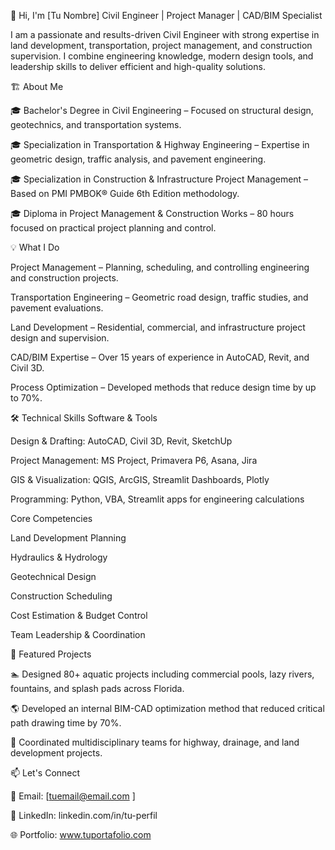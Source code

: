 👋 Hi, I'm [Tu Nombre]
Civil Engineer | Project Manager | CAD/BIM Specialist

I am a passionate and results-driven Civil Engineer with strong expertise in land development, transportation, project management, and construction supervision.
I combine engineering knowledge, modern design tools, and leadership skills to deliver efficient and high-quality solutions.

🏗️ About Me

🎓 Bachelor's Degree in Civil Engineering – Focused on structural design, geotechnics, and transportation systems.

🎓 Specialization in Transportation & Highway Engineering – Expertise in geometric design, traffic analysis, and pavement engineering.

🎓 Specialization in Construction & Infrastructure Project Management – Based on PMI PMBOK® Guide 6th Edition methodology.

🎓 Diploma in Project Management & Construction Works – 80 hours focused on practical project planning and control.

💡 What I Do

Project Management – Planning, scheduling, and controlling engineering and construction projects.

Transportation Engineering – Geometric road design, traffic studies, and pavement evaluations.

Land Development – Residential, commercial, and infrastructure project design and supervision.

CAD/BIM Expertise – Over 15 years of experience in AutoCAD, Revit, and Civil 3D.

Process Optimization – Developed methods that reduce design time by up to 70%.

🛠️ Technical Skills
Software & Tools

Design & Drafting: AutoCAD, Civil 3D, Revit, SketchUp

Project Management: MS Project, Primavera P6, Asana, Jira

GIS & Visualization: QGIS, ArcGIS, Streamlit Dashboards, Plotly

Programming: Python, VBA, Streamlit apps for engineering calculations

Core Competencies

Land Development Planning

Hydraulics & Hydrology

Geotechnical Design

Construction Scheduling

Cost Estimation & Budget Control

Team Leadership & Coordination

📌 Featured Projects

🏊 Designed 80+ aquatic projects including commercial pools, lazy rivers, fountains, and splash pads across Florida.

🌎 Developed an internal BIM-CAD optimization method that reduced critical path drawing time by 70%.

🚧 Coordinated multidisciplinary teams for highway, drainage, and land development projects.

📫 Let's Connect

📧 Email: [tuemail@email.com
]

💼 LinkedIn: linkedin.com/in/tu-perfil

🌐 Portfolio: www.tuportafolio.com
